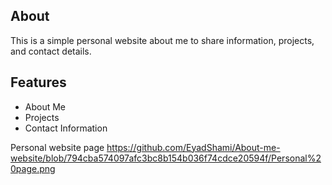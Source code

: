 ## About
This is a simple personal website about me to share information, projects, and contact details.

## Features
- About Me
- Projects
- Contact Information

Personal website page
https://github.com/EyadShami/About-me-website/blob/794cba574097afc3bc8b154b036f74cdce20594f/Personal%20page.png
